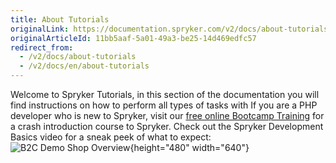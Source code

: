 ```yaml
---
title: About Tutorials
originalLink: https://documentation.spryker.com/v2/docs/about-tutorials
originalArticleId: 11bb5aaf-5a01-49a3-be25-14d469edfc57
redirect_from:
  - /v2/docs/about-tutorials
  - /v2/docs/en/about-tutorials
---
```


Welcome to Spryker Tutorials, in this section of the documentation you will find instructions on how to perform all types of tasks with 
If you are a PHP developer who is new to Spryker, visit our [free online Bootcamp Training](https://training.spryker.com/) for a crash introduction course to Spryker.
Check out the Spryker Development Basics video for a sneak peek of what to expect:
![B2C Demo Shop Overview](https://spryker.wistia.com/embed/iframe/fdvs58k86f){height="480" width="640"}
